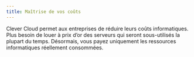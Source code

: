 ```yaml
---
title: Maîtrise de vos coûts
---
```

Clever Cloud permet aux entreprises de réduire leurs coûts informatiques. Plus
besoin de louer à prix d’or des serveurs qui seront sous-utilisés la plupart
du temps. Désormais, vous payez uniquement les ressources informatiques
réellement consommées.
